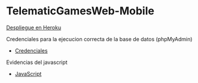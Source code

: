# TelematicGamesWeb-Mobile

[Despliegue en Heroku](https://telematic-games-psti.herokuapp.com/)

Credenciales para la ejecucion correcta de la base de datos (phpMyAdmin) 

- [Credenciales](https://github.com/ChristianFlor/TelematicGamesWeb-Mobile/blob/main/TelematicGamesWeb-Mobile/credenciales_php_videogames.txt)

Evidencias del javascript

- [JavaScript](https://github.com/ChristianFlor/TelematicGamesWeb-Mobile/tree/main/TelematicGamesWeb-Mobile/src/main/webapp/js/control)

